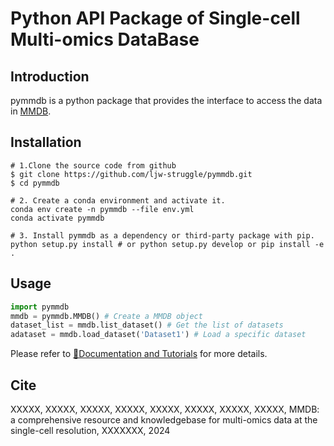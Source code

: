 # Python API Package of Single-cell Multi-omics DataBase

## Introduction

pymmdb is a python package that provides the interface to access the data in [MMDB](https://mmdb.piaqia.com).

## Installation

```shell
# 1.Clone the source code from github
$ git clone https://github.com/ljw-struggle/pymmdb.git
$ cd pymmdb

# 2. Create a conda environment and activate it.
conda env create -n pymmdb --file env.yml
conda activate pymmdb

# 3. Install pymmdb as a dependency or third-party package with pip.
python setup.py install # or python setup.py develop or pip install -e .
```

## Usage

```python
import pymmdb
mmdb = pymmdb.MMDB() # Create a MMDB object
dataset_list = mmdb.list_dataset() # Get the list of datasets
adataset = mmdb.load_dataset('Dataset1') # Load a specific dataset
```

Please refer to [📘Documentation and Tutorials](https://pymmdb.readthedocs.io/en/latest/) for more details.

## Cite

XXXXX, XXXXX, XXXXX, XXXXX, XXXXX, XXXXX, XXXXX, XXXXX, MMDB: a comprehensive resource and knowledgebase for multi-omics data at the single-cell resolution, XXXXXXX, 2024
